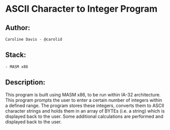 # ASCII Character to Integer Program

## Author:
    Caroline Davis - @carolid
## Stack:
    - MASM x86
## Description:
This program is built using MASM x86, to be run within IA-32 architecture. This program prompts the user to enter a certain number of integers within a defined range. The program stores these integers, converts them to ASCII character strings and holds them in an array of BYTEs (i.e. a string) which is displayed back to the user. Some additional calculations are performed and displayed back to the user.
